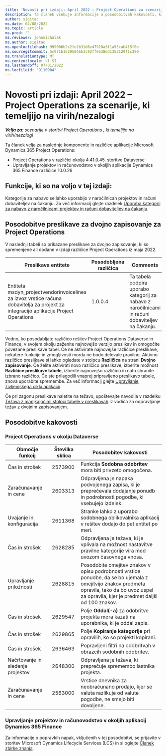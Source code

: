 ```yaml
---
title: 'Novosti pri izdaji: April 2022 – Project Operations za scenarije, ki temeljijo na virih/nezalogi'
description: Ta članek vsebuje informacije o posodobitvah kakovosti, ki so bile na voljo v izdaji aplikacije Microsoft Dynamics 365 Project Operations aprila 2022 za scenarije, ki temeljijo na virih/nezalogi.
author: sigitac
ms.date: 04/08/2022
ms.topic: article
ms.prod: ''
ms.reviewer: johnmichalak
ms.author: sigitac
ms.openlocfilehash: 999006b2c2fe2b31d6e47910a3f1a55cab415f0e
ms.sourcegitcommit: 5c971b15295046b3c92ff6638dd1352129f1c390
ms.translationtype: MT
ms.contentlocale: sl-SI
ms.lasthandoff: 07/01/2022
ms.locfileid: "9110904"
---
```

# <a name="whats-new-april-2022---project-operations-for-resourcenon-stocked-based-scenarios"></a>Novosti pri izdaji: April 2022 – Project Operations za scenarije, ki temeljijo na virih/nezalogi

_**Velja za:** scenarije v storitvi Project Operations , ki temeljijo na virih/nezalogi_

Ta članek velja za naslednje komponente in različice aplikacije Microsoft Dynamics 365 Project Operations:

- Project Operations v različici okolja 4.41.0.45. storitve Dataverse
- Upravljanje projektov in računovodstvo v okoljih aplikacije Dynamics 365 Finance različice 10.0.26

## <a name="features-included-in-this-release"></a>Funkcije, ki so na voljo v tej izdaji:

Kategorije za nabavo se lahko uporabijo v naročilnicah projektov in računi dobaviteljev na čakanju. Za več informacij glejte razdelek [Uporaba kategorij za nabavo z naročilnicami projektov in računi dobaviteljev na čakanju](../procurement/configure-procurement-categories.md).

## <a name="project-operations-dual-write-maps-updates"></a>Posodobitve preslikave za dvojno zapisovanje za Project Operations

V naslednji tabeli so prikazane preslikave za dvojno zapisovanje, ki so spremenjene ali dodane v izdaji različice Project Operations iz maja 2022.

| Preslikava entitete | Posodobljena različica | Comments |
| -------------- | ------------------- | ------------|
| Entiteta msdyn\_projectvendorinvoicelines za izvoz vrstice računa dobavitelja za projekt za integracijo aplikacije Project Operations | 1.0.0.4 | Ta tabela podpira uporabo kategorij za nabavo z naročilnicami in računi dobaviteljev na čakanju. |

Vedno, ko posodabljate različico rešitev Project Operations Dataverse in Finance, v svojem okolju zaženite najnovejšo verzijo preslikav in omogočite povezane preslikave tabel. Če ne aktivirate najnovejše različice preslikave, nekatere funkcije in zmogljivosti morda ne bodo delovale pravilno. Aktivno različico preslikave si lahko ogledate v stolpcu **Različica** na strani **Dvojno zapisovanje**. Če želite aktivirati novo različico preslikave, izberite možnost **Različice preslikave tabele**, izberite najnovejšo različico in nato shranite izbrano različico. Če ste prilagodili vnaprej pripravljeno preslikavo tabele, znova uporabite spremembe. Za več informacij glejte [Upravljanje življenjskega cikla aplikacij](/dynamics365/fin-ops-core/dev-itpro/data-entities/dual-write/app-lifecycle-management).

Če pri zagonu preslikave naletite na težavo, upoštevajte navodila v razdelku [Težava z manjkajočimi stolpci tabele v preslikavah](/dynamics365/fin-ops-core/dev-itpro/data-entities/dual-write/dual-write-troubleshooting-finops-upgrades#missing-table-columns-issue-on-maps) iz vodiča za odpravljanje težav z dvojnim zapisovanjem.

## <a name="quality-updates"></a>Posodobitve kakovosti

### <a name="project-operations-on-dataverse"></a>Project Operations v okolju Dataverse

| Območje funkcij | Številka sklica | Posodobitev kakovosti |
| ------------ | ---------------- | -------------- |
| Čas in strošek | 2573900 | Funkcija **Sodobna odobritev** mora biti privzeto omogočena. |
| Zaračunavanje in cene | 2603313 | Odpravljena je napaka podvojenega zapisa, ki je preprečevala dodajanje ponudb in podrobnosti pogodbe, ki vsebujejo izdelek. |
| Uvajanje in konfiguracija | 2611368 | Stranke lahko z uporabo sodobnega oblikovalnika aplikacij v rešitev dodajo do pet entitet po meri. |
| Čas in strošek | 2628285 | Odpravljena je težava, ki je vplivala na možnost nastavitve pravilne kategorije vira med uvozom časovnega vnosa. |
| Upravljanje priložnosti| 2628815 | Posodobite omejitev znakov v opisu podrobnosti vrstice ponudbe, da se bo ujemala z omejitvijo znakov predmeta opravila, tako da bo uvoz uspel za opravila, kjer je predmet daljši od 100 znakov. |
| Čas in strošek| 2629547 | Polje **Oddal(-a)** za odobritve projekta mora kazati na uporabnika, ki je oddal zapis. |
| Čas in strošek| 2629865 | Polje **Kopiranje kategorije** pri opravilih, ko so projekti kopirani. |
| Čas in strošek| 2636463 | Popravljeni filtri na odobritvah v obrazcih sodobnih odobritev. |
| Načrtovanje in sledenje projektov | 2648300 | Odpravljena je težava, ki preprečuje spremembo lastnika projekta. |
| Zaračunavanje in cene | 2563000 | Vrstice dnevnika za neobračunano prodajo, kjer se valuta razlikuje od valute pogodbe, ne smejo biti dovoljene. |

### <a name="project-management-and-accounting-in-dynamics-365-finance"></a>Upravljanje projektov in računovodstvo v okoljih aplikacij Dynamics 365 Finance

Za informacije o popravkih napak, vključenih v tej posodobitvi, se prijavite v storitev Microsoft Dynamics Lifecycle Services (LCS) in si oglejte [Članek zbirke znanja](https://fix.lcs.dynamics.com/Issue/Details?bugId=662864).

